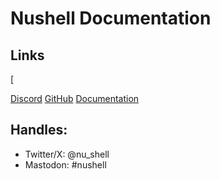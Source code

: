 # Nushell Documentation

## Links

[

[Discord](https://discord.gg/NtAbbGn)
[GitHub](https://github.com/nushell/nushell)
[Documentation](https://nushell.sh)

## Handles:

- Twitter/X: @nu_shell
- Mastodon: #nushell


